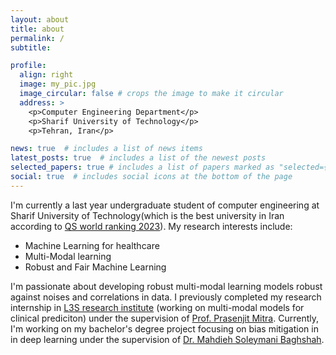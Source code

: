 ```yaml
---
layout: about
title: about
permalink: /
subtitle: 

profile:
  align: right
  image: my_pic.jpg
  image_circular: false # crops the image to make it circular
  address: >
    <p>Computer Engineering Department</p>
    <p>Sharif University of Technology</p>
    <p>Tehran, Iran</p>

news: true  # includes a list of news items
latest_posts: true  # includes a list of the newest posts
selected_papers: true # includes a list of papers marked as "selected={true}"
social: true  # includes social icons at the bottom of the page
---
```


I'm currently a last year undergraduate student of computer engineering at Sharif University of Technology(which is the best university in Iran according to [QS world ranking 2023](https://www.topuniversities.com/university-rankings/world-university-rankings/2023)).
My research interests include:
- Machine Learning for healthcare
- Multi-Modal learning
- Robust and Fair Machine Learning

I'm passionate about developing robust multi-modal learning models robust against noises and correlations in data. I previously completed my research internship in [L3S research institute](https://www.l3s.de/) (working on multi-modal models for clinical prediciton) under the supervision of [Prof. Prasenjit Mitra](https://scholar.google.com/citations?user=8PbgiPkAAAAJ&hl=en). Currently, I'm working on my bachelor's degree project focusing on bias mitigation in in deep learning under the supervision of [Dr. Mahdieh Soleymani Baghshah](https://sharif.edu/~soleymani/).
